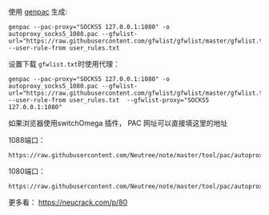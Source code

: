 

使用 [genpac](https://github.com/JinnLynn/genpac) 生成:

```
genpac --pac-proxy="SOCKS5 127.0.0.1:1080" -o autoproxy_socks5_1080.pac --gfwlist-url="https://raw.githubusercontent.com/gfwlist/gfwlist/master/gfwlist.txt" --user-rule-from user_rules.txt 
```
设置下载 `gfwlist.txt`时使用代理：
```
genpac --pac-proxy="SOCKS5 127.0.0.1:1080" -o autoproxy_socks5_1080.pac --gfwlist-url="https://raw.githubusercontent.com/gfwlist/gfwlist/master/gfwlist.txt" --user-rule-from user_rules.txt  --gfwlist-proxy="SOCKS5 127.0.0.1:1080" 
```

如果浏览器使用switchOmega 插件， PAC 网址可以直接填这里的地址

1088端口：
```
https://raw.githubusercontent.com/Neutree/note/master/tool/pac/autoproxy_socks5_1088.pac
```
1080端口：
```
https://raw.githubusercontent.com/Neutree/note/master/tool/pac/autoproxy_socks5_1080.pac
```

更多看： https://neucrack.com/p/80



